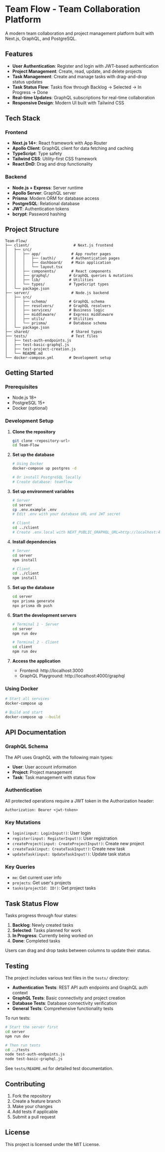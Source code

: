 # Team Flow - Team Collaboration Platform

A modern team collaboration and project management platform built with Next.js, GraphQL, and PostgreSQL.

## Features

- **User Authentication**: Register and login with JWT-based authentication
- **Project Management**: Create, read, update, and delete projects
- **Task Management**: Create and manage tasks with drag-and-drop status updates
- **Task Status Flow**: Tasks flow through Backlog → Selected → In Progress → Done
- **Real-time Updates**: GraphQL subscriptions for real-time collaboration
- **Responsive Design**: Modern UI built with Tailwind CSS

## Tech Stack

### Frontend
- **Next.js 14+**: React framework with App Router
- **Apollo Client**: GraphQL client for data fetching and caching
- **TypeScript**: Type safety
- **Tailwind CSS**: Utility-first CSS framework
- **React DnD**: Drag and drop functionality

### Backend
- **Node.js + Express**: Server runtime
- **Apollo Server**: GraphQL server
- **Prisma**: Modern ORM for database access
- **PostgreSQL**: Relational database
- **JWT**: Authentication tokens
- **bcrypt**: Password hashing

## Project Structure

```
Team-Flow/
├── client/                    # Next.js frontend
│   ├── src/
│   │   ├── app/              # App router pages
│   │   │   ├── (auth)/       # Authentication pages
│   │   │   ├── dashboard/    # Main application
│   │   │   └── layout.tsx
│   │   ├── components/       # React components
│   │   ├── graphql/         # GraphQL queries & mutations
│   │   ├── lib/             # Utilities
│   │   └── types/           # TypeScript types
│   └── package.json
├── server/                   # Node.js backend
│   ├── src/
│   │   ├── schema/          # GraphQL schema
│   │   ├── resolvers/       # GraphQL resolvers
│   │   ├── services/        # Business logic
│   │   ├── middleware/      # Express middleware
│   │   ├── utils/           # Utilities
│   │   └── prisma/          # Database schema
│   └── package.json
├── shared/                   # Shared types
├── tests/                    # Test files
│   ├── test-auth-endpoints.js
│   ├── test-basic-graphql.js
│   ├── test-project-creation.js
│   └── README.md
└── docker-compose.yml       # Development setup
```

## Getting Started

### Prerequisites

- Node.js 18+
- PostgreSQL 15+
- Docker (optional)

### Development Setup

1. **Clone the repository**
   ```bash
   git clone <repository-url>
   cd Team-Flow
   ```

2. **Set up the database**
   ```bash
   # Using Docker
   docker-compose up postgres -d
   
   # Or install PostgreSQL locally
   # Create database: teamflow
   ```

3. **Set up environment variables**
   ```bash
   # Server
   cd server
   cp .env.example .env
   # Edit .env with your database URL and JWT secret
   
   # Client
   cd ../client
   # Create .env.local with NEXT_PUBLIC_GRAPHQL_URL=http://localhost:4000/graphql
   ```

4. **Install dependencies**
   ```bash
   # Server
   cd server
   npm install
   
   # Client
   cd ../client
   npm install
   ```

5. **Set up the database**
   ```bash
   cd server
   npx prisma generate
   npx prisma db push
   ```

6. **Start the development servers**
   ```bash
   # Terminal 1 - Server
   cd server
   npm run dev
   
   # Terminal 2 - Client
   cd client
   npm run dev
   ```

7. **Access the application**
   - Frontend: http://localhost:3000
   - GraphQL Playground: http://localhost:4000/graphql

### Using Docker

```bash
# Start all services
docker-compose up

# Build and start
docker-compose up --build
```

## API Documentation

### GraphQL Schema

The API uses GraphQL with the following main types:

- **User**: User account information
- **Project**: Project management
- **Task**: Task management with status flow

### Authentication

All protected operations require a JWT token in the Authorization header:
```
Authorization: Bearer <jwt-token>
```

### Key Mutations

- `login(input: LoginInput!)`: User login
- `register(input: RegisterInput!)`: User registration
- `createProject(input: CreateProjectInput!)`: Create new project
- `createTask(input: CreateTaskInput!)`: Create new task
- `updateTask(input: UpdateTaskInput!)`: Update task status

### Key Queries

- `me`: Get current user info
- `projects`: Get user's projects
- `tasks(projectId: ID!)`: Get project tasks

## Task Status Flow

Tasks progress through four states:

1. **Backlog**: Newly created tasks
2. **Selected**: Tasks planned for work
3. **In Progress**: Currently being worked on
4. **Done**: Completed tasks

Users can drag and drop tasks between columns to update their status.

## Testing

The project includes various test files in the `tests/` directory:

- **Authentication Tests**: REST API auth endpoints and GraphQL auth context
- **GraphQL Tests**: Basic connectivity and project creation
- **Database Tests**: Database connectivity verification
- **General Tests**: Comprehensive functionality tests

To run tests:

```bash
# Start the server first
cd server
npm run dev

# Then run tests
cd ../tests
node test-auth-endpoints.js
node test-basic-graphql.js
```

See `tests/README.md` for detailed test documentation.

## Contributing

1. Fork the repository
2. Create a feature branch
3. Make your changes
4. Add tests if applicable
5. Submit a pull request

## License

This project is licensed under the MIT License.
